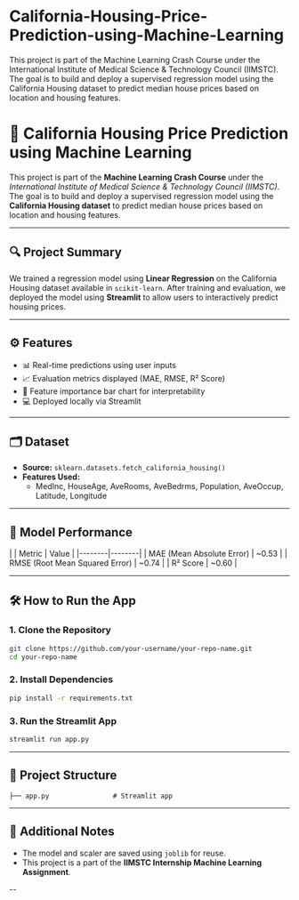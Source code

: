 # California-Housing-Price-Prediction-using-Machine-Learning
This project is part of the Machine Learning Crash Course under the International Institute of Medical Science &amp; Technology Council (IIMSTC). The goal is to build and deploy a supervised regression model using the California Housing dataset to predict median house prices based on location and housing features.
# 🏡 California Housing Price Prediction using Machine Learning

This project is part of the **Machine Learning Crash Course** under the *International Institute of Medical Science & Technology Council (IIMSTC)*. The goal is to build and deploy a supervised regression model using the **California Housing dataset** to predict median house prices based on location and housing features.

---

## 🔍 Project Summary

We trained a regression model using **Linear Regression** on the California Housing dataset available in `scikit-learn`. After training and evaluation, we deployed the model using **Streamlit** to allow users to interactively predict housing prices.

---

## ⚙️ Features

- 📊 Real-time predictions using user inputs  
- 📈 Evaluation metrics displayed (MAE, RMSE, R² Score)  
- 🧠 Feature importance bar chart for interpretability  
- 💻 Deployed locally via Streamlit  

---

## 🗂️ Dataset

- **Source:** `sklearn.datasets.fetch_california_housing()`
- **Features Used:**  
  - MedInc, HouseAge, AveRooms, AveBedrms, Population, AveOccup, Latitude, Longitude

---

## 🧪 Model Performance

|
| Metric | Value |
|--------|--------|
| MAE (Mean Absolute Error) | ~0.53 |
| RMSE (Root Mean Squared Error) | ~0.74 |
| R² Score | ~0.60 |

---

## 🛠️ How to Run the App

### 1. Clone the Repository

```bash
git clone https://github.com/your-username/your-repo-name.git
cd your-repo-name
```

### 2. Install Dependencies

```bash
pip install -r requirements.txt
```

### 3. Run the Streamlit App

```bash
streamlit run app.py
```

---

## 📁 Project Structure

```
├── app.py                # Streamlit app

```


---

## 📌 Additional Notes

- The model and scaler are saved using `joblib` for reuse.
- This project is a part of the **IIMSTC Internship Machine Learning Assignment**.

--
